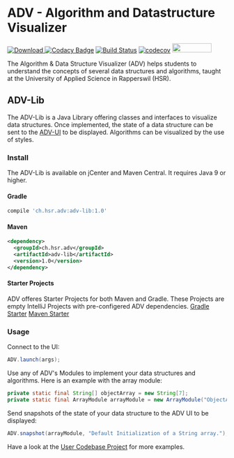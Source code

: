 # ADV - Algorithm and Datastructure Visualizer

[![Download](https://api.bintray.com/packages/adv/adv/adv-lib/images/download.svg) ](https://bintray.com/adv/adv/adv-lib/_latestVersion)
[![Codacy Badge](https://api.codacy.com/project/badge/Grade/e94bc0883d6c43fd8c5741b9d71a007f)](https://app.codacy.com/app/ADV/ADV-Lib?utm_source=github.com&utm_medium=referral&utm_content=ADVisualizer/ADV-Lib&utm_campaign=badger)
[![Build Status](https://travis-ci.org/ADVisualizer/ADV-Lib.svg?branch=develop)](https://travis-ci.org/ADVisualizer/ADV-Lib)
[![codecov](https://codecov.io/gh/ADVisualizer/ADV-Lib/branch/develop/graph/badge.svg)](https://codecov.io/gh/ADVisualizer/ADV-Lib)
<a href="https://structure101.com/"><img src="http://structure101.com/images/s101_170.png" width="90" height="21"></a>

The Algorithm & Data Structure Visualizer (ADV) helps students to understand the concepts of several data structures and algorithms, taught at the University of Applied Science in Rapperswil (HSR).

## ADV-Lib
The ADV-Lib is a Java Library offering classes and interfaces to visualize data structures. Once implemented, the state of a data structure can be sent to the [ADV-UI](https://github.com/ADVisualizer/ADV-UI) to be displayed. Algorithms can be visualized by the use of styles.

### Install
The ADV-Lib is available on jCenter and Maven Central. It requires Java 9 or higher.

#### Gradle
````groovy
compile 'ch.hsr.adv:adv-lib:1.0'
````

#### Maven
````xml
<dependency>
  <groupId>ch.hsr.adv</groupId>
  <artifactId>adv-lib</artifactId>
  <version>1.0</version>
</dependency>
````

#### Starter Projects
ADV offeres Starter Projects for both Maven and Gradle. These Projects are empty IntelliJ Projects with pre-configered ADV dependencies.
[Gradle Starter](https://github.com/ADVisualizer/ADV-Starter-Gradle)
[Maven Starter](https://github.com/ADVisualizer/ADV-Starter-Maven)

### Usage
Connect to the UI:
````java
ADV.launch(args);
````

Use any of ADV's Modules to implement your data structures and algorithms. Here is an example with the array module:
````java
private static final String[] objectArray = new String[7];
private static final ArrayModule arrayModule = new ArrayModule("ObjectArray", objectArray);
````

Send snapshots of the state of your data structure to the ADV UI to be displayed:
````java
ADV.snapshot(arrayModule, "Default Initialization of a String array.");
````

Have a look at the [User Codebase Project](https://github.com/ADVisualizer/ADV-User_Codebase) for more examples.
